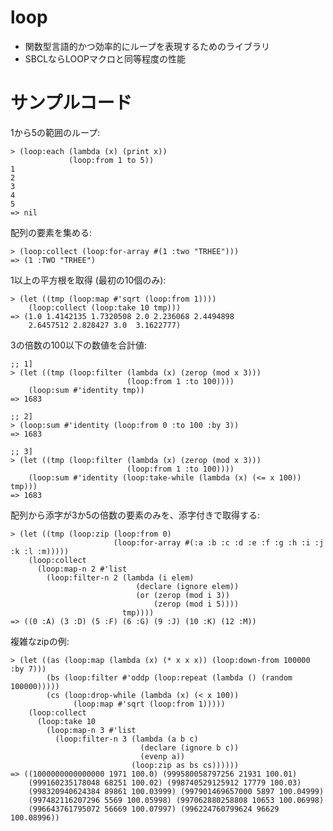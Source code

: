loop
====

* 関数型言語的かつ効率的にループを表現するためのライブラリ
* SBCLならLOOPマクロと同等程度の性能

# サンプルコード
1から5の範囲のループ:

    > (loop:each (lambda (x) (print x))
                 (loop:from 1 to 5))
    1
    2
    3
    4
    5
    => nil
 
配列の要素を集める:

    > (loop:collect (loop:for-array #(1 :two "TRHEE")))
    => (1 :TWO "TRHEE")

1以上の平方根を取得 (最初の10個のみ):

    > (let ((tmp (loop:map #'sqrt (loop:from 1))))
        (loop:collect (loop:take 10 tmp)))
    => (1.0 1.4142135 1.7320508 2.0 2.236068 2.4494898 
        2.6457512 2.828427 3.0  3.1622777)

3の倍数の100以下の数値を合計値:
    
    ;; 1]
    > (let ((tmp (loop:filter (lambda (x) (zerop (mod x 3)))
                              (loop:from 1 :to 100))))
        (loop:sum #'identity tmp))
    => 1683
    
    ;; 2]
    > (loop:sum #'identity (loop:from 0 :to 100 :by 3))
    => 1683
    
    ;; 3]
    > (let ((tmp (loop:filter (lambda (x) (zerop (mod x 3)))
                              (loop:from 1 :to 100))))
        (loop:sum #'identity (loop:take-while (lambda (x) (<= x 100)) tmp)))
    => 1683

配列から添字が3か5の倍数の要素のみを、添字付きで取得する:

    > (let ((tmp (loop:zip (loop:from 0)
                           (loop:for-array #(:a :b :c :d :e :f :g :h :i :j :k :l :m)))))
        (loop:collect 
          (loop:map-n 2 #'list
            (loop:filter-n 2 (lambda (i elem)
                                (declare (ignore elem))
                                (or (zerop (mod i 3))
                                    (zerop (mod i 5))))
                             tmp))))
    => ((0 :A) (3 :D) (5 :F) (6 :G) (9 :J) (10 :K) (12 :M))

複雑なzipの例:

    > (let ((as (loop:map (lambda (x) (* x x x)) (loop:down-from 100000 :by 7)))
            (bs (loop:filter #'oddp (loop:repeat (lambda () (random 100000)))))
            (cs (loop:drop-while (lambda (x) (< x 100))
                  (loop:map #'sqrt (loop:from 1)))))
        (loop:collect
          (loop:take 10
            (loop:map-n 3 #'list
              (loop:filter-n 3 (lambda (a b c)
                                 (declare (ignore b c))
                                 (evenp a))
                               (loop:zip as bs cs))))))
    => ((1000000000000000 1971 100.0) (999580058797256 21931 100.01)
        (999160235178048 68251 100.02) (998740529125912 17779 100.03)
        (998320940624384 89861 100.03999) (997901469657000 5897 100.04999)
        (997482116207296 5569 100.05998) (997062880258808 10653 100.06998)
        (996643761795072 56669 100.07997) (996224760799624 96629 100.08996))
